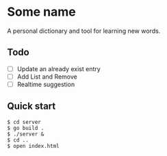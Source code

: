 # Some name
A personal dictionary and tool for learning new words.

## Todo
- [ ] Update an already exist entry
- [ ] Add List and Remove
- [ ] Realtime suggestion

## Quick start
```console
$ cd server
$ go build .
$ ./server &
$ cd ..
$ open index.html
```
